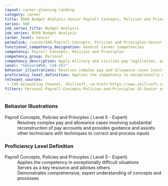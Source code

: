 ```yaml
---
layout: career-planning-landing
category: career
title: 0560 Budget Analysis Senior Payroll Concepts, Policies and Principles
series: 560
job_series_title: Budget Analysis
job_series: 0560 Budget Analysis
career_level: Senior
permalink: /cards/560-Payroll-Concepts, Policies and Principles-Senior
functional_competency_designation: General Career Competencies
competency: Payroll Concepts, Policies and Principles
competency_group: Personal
competency_description: Apply military and civilian pay legislation, administrative and regulatory requirements, laws and policies governing military and civilian pay activities and processes
level: "Senior&#58; (14-15)"
behavior_illustrations: Resolves complex pay and allowance cases involving substantial reconstruction of pay accounts and provides guidance and assists other technicians with techniques to correct and process inputs
proficiency_level_definition: Applies the competency in exceptionally difficult situations ? Serves as a key resource and advises others ? Demonstrates comprehensive, expert understanding of concepts and processes
relevant_courses: 
 - 199 Accounting Channel, Skillsoft, <a href="https://www.skillsoft.com/channel/accounting-f1554bc0-e714-11e6-9835-f723b46a2688">https://www.skillsoft.com/channel/accounting-f1554bc0-e714-11e6-9835-f723b46a2688</a>
filters: Personal-Payroll-Concepts-Policies-and-Principles GS-Senior series-0560
---
```


<div class="desktop:grid-col-6 margin-y-205">
  <div class="border-top-05 bg-white padding-2 shadow-5 height-full members-hover border-1px border-gray-30 border-top-orange radius-lg">
    <h3>Behavior Illustrations</h3>
    <dl class="text-base"><dt>Payroll Concepts, Policies and Principles ( Level 5 - Expert)</dt><dd>Resolves complex pay and allowance cases involving substantial reconstruction of pay accounts and provides guidance and assists other technicians with techniques to correct and process inputs</dd></dl>
  </div>
</div>
<div class="desktop:grid-col-6 margin-y-205">
  <div class="border-top-05 bg-white padding-2 shadow-5 height-full members-hover border-1px border-gray-30 border-top-orange radius-lg">
    <h3>Proficiency Level Definition</h3>
    <dl class="text-base"><dt>Payroll Concepts, Policies and Principles ( Level 5 - Expert)</dt><dd>Applies the competency in exceptionally difficult situations </dd><dd> Serves as a key resource and advises others </dd><dd> Demonstrates comprehensive, expert understanding of concepts and processes</dd></dl>
  </div>
</div>